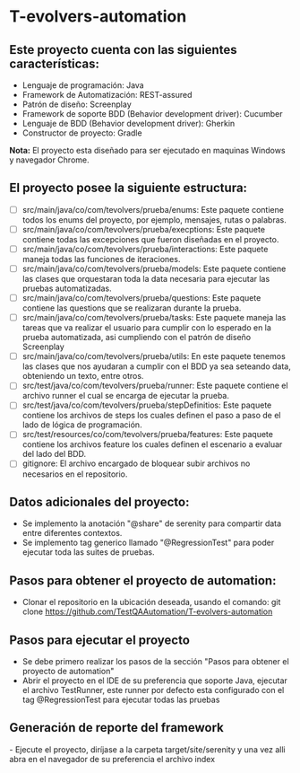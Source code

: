 # T-evolvers-automation

<H2>Este proyecto cuenta con las siguientes características:</H2>

- Lenguaje de programación: Java 
- Framework de Automatización: REST-assured 
- Patrón de diseño: Screenplay
- Framework de soporte BDD (Behavior development driver): Cucumber
- Lenguaje de BDD (Behavior development driver): Gherkin
- Constructor de proyecto: Gradle

**Nota:** El proyecto esta diseñado para ser ejecutado en maquinas Windows y navegador Chrome.

<H2>El proyecto posee la siguiente estructura:</H2>

- [ ] src/main/java/co/com/tevolvers/prueba/enums: Este paquete contiene todos los enums del proyecto, por ejemplo, mensajes, rutas o palabras.
- [ ] src/main/java/co/com/tevolvers/prueba/execptions: Este paquete contiene todas las excepciones que fueron diseñadas en el proyecto.
- [ ] src/main/java/co/com/tevolvers/prueba/interactions: Este paquete maneja todas las funciones de iteraciones.
- [ ] src/main/java/co/com/tevolvers/prueba/models: Este paquete contiene las clases que orquestaran toda la data necesaria para ejecutar las pruebas automatizadas.
- [ ] src/main/java/co/com/tevolvers/prueba/questions: Este paquete contiene las questions que se realizaran durante la prueba.
- [ ] src/main/java/co/com/tevolvers/prueba/tasks: Este paquete maneja las tareas que va realizar el usuario para cumplir con lo esperado en la prueba automatizada, asi cumpliendo con el patrón de diseño Screenplay
- [ ] src/main/java/co/com/tevolvers/prueba/utils: En este paquete tenemos las clases que nos ayudaran a cumplir con el BDD ya sea seteando data, obteniendo un texto, entre otros.
- [ ] src/test/java/co/com/tevolvers/prueba/runner: Este paquete contiene el archivo runner el cual se encarga de ejecutar la prueba.
- [ ] src/test/java/co/com/tevolvers/prueba/stepDefinitios: Este paquete contiene los archivos de steps los cuales definen el paso a paso de el lado de lógica de programación.
- [ ] src/test/resources/co/com/tevolvers/prueba/features: Este paquete contiene los archivos feature los cuales definen el escenario a evaluar del lado del BDD.
- [ ] gitignore: El archivo encargado de bloquear subir archivos no necesarios en el repositorio.

<H2>Datos adicionales del proyecto:</H2>

- Se implemento la anotación "@share" de serenity para compartir data entre diferentes contextos.
- Se implemento tag generico llamado "@RegressionTest" para poder ejecutar toda las suites de pruebas.

<H2>Pasos para obtener el proyecto de automation:</H2>

- Clonar el repositorio en la ubicación deseada, usando el comando: git clone https://github.com/TestQAAutomation/T-evolvers-automation

<H2>Pasos para ejecutar el proyecto</H2>

- Se debe primero realizar los pasos de la sección "Pasos para obtener el proyecto de automation" 
- Abrir el proyecto en el IDE de su preferencia que soporte Java, ejecutar el archivo TestRunner, este runner por defecto esta configurado con el tag @RegressionTest para ejecutar todas las pruebas

<H2>Generación de reporte del framework</H2>
- Ejecute el proyecto, diríjase a la carpeta target/site/serenity y una vez alli abra en el navegador de su preferencia el archivo index